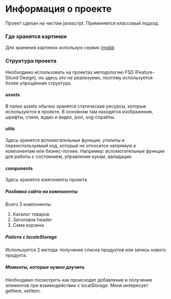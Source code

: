 # Информация о проекте

Проект сделан на чистом javascript. Применяется классовый подход.

### Где хранятся картинки

Для хранения картинок использую сервис [imgbb](https://denisholmov.imgbb.com/)

### Структура проекта

Необходимо использовать на проектах методологию FSD (Feature-Sliced Design), но здесь это не реализуемо, поэтому используется более упрощённая структура.

#### assets

В папке assets обычно хранятся статические ресурсы, которые используются в проекте.
В основном там находятся изображения, шрифты, стили, аудио и видео, json, svg-спрайты.

#### utils

Здесь хранятся вспомогательные функции, утилиты и переиспользуемый код, который не относится напрямую к компонентам или бизнес-логике. Например: вспомогательные функции для работы с состоянием, управление кукам, валидация.

#### components

Здесь хранятся компоненты проекта

##### Разбивка сайта на компоненты

Всего 3 компоненты:

1. Каталог товаров
2. Заголовок header
3. Сама корзина

##### Работа с localeStorage

Используется 2 метода: получение списка продуктов или запись нового продукта.

##### Моменты, которые нужно доучить

Необходимо посмотреть как происходит добавление и получение элементов при взаимодействии с localStorage. Меня интересует getItem, setItem.
